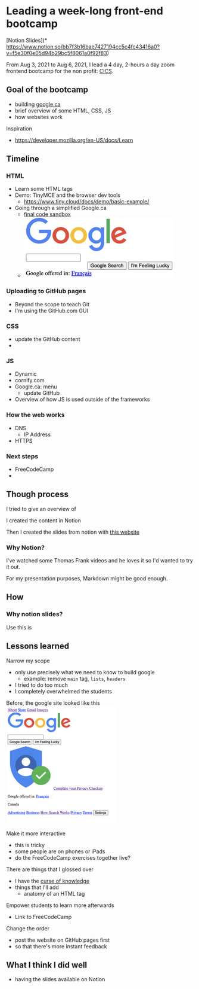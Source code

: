 # Leading a week-long front-end bootcamp

[Notion Slides](* https://www.notion.so/bb7f3b16bae7427194cc5c4fc43416a0?v=f5e30f0e05d94b29bc5f8061a0f92f83)

From Aug 3, 2021 to Aug 6, 2021, I lead a 4 day, 2-hours a day zoom frontend bootcamp for the non profit: [CICS](https://www.cicscanada.com/en/).

## Goal of the bootcamp
* building [google.ca](google.ca)
* brief overview of some HTML, CSS, JS
* how websites work

Inspiration
* https://developer.mozilla.org/en-US/docs/Learn

## Timeline
### HTML
* Learn some HTML tags
* Demo: TinyMCE and the browser dev tools
    * https://www.tiny.cloud/docs/demo/basic-example/
* Going through a simplified Google.ca
    * [final code sandbox](https://codesandbox.io/s/google-html-final-rsnzv?file=/index.html)
    * ![8b0fe1c8396407b440204ea8d48afc9f.png](8b0fe1c8396407b440204ea8d48afc9f.png)

### Uploading to GitHub pages

* Beyond the scope to teach Git
* I'm using the GitHub.com GUI

### CSS

* update the GitHub content
* 

### JS
* Dynamic
* cornify.com
* Google.ca:  menu 
    * update GitHub
* Overview of how JS is used outside of the frameworks

### How the web works
* DNS
    * IP Address
* HTTPS

### Next steps
* FreeCodeCamp
* 

## Though process

I tried to give an overview of 

I created the content in Notion

Then I created the slides from notion with [this website](https://wunderpresentation.com/create/notion/)


### Why Notion?

I've watched some Thomas Frank videos and he loves it so I'd wanted to try it out.

For my presentation purposes, Markdown might be good enough.

## How


### Why notion slides?



Use this is 


## Lessons learned

Narrow my scope
* only use precisely what we need to know to build google
    * example: remove `main` tag, `lists`, `headers`
* I tried to do too much
* I completely overwhelmed the students

Before, the google site looked like this
![938c3c7afac55e9e3a8f11fd4a0586e7.png](938c3c7afac55e9e3a8f11fd4a0586e7.png)

Make it more interactive
* this is tricky
* some people are on phones or iPads
* do the FreeCodeCamp exercises together live?

There are things that I glossed over
* I have the [curse of knowledge](https://en.wikipedia.org/wiki/Curse_of_knowledge)
* things that I'll add
    * anatomy of an HTML tag


Empower students to learn more afterwards
* Link to FreeCodeCamp

Change the order
* post the website on GitHub pages first
* so that there's more instant feedback


## What I think I did well
* having the slides available on Notion